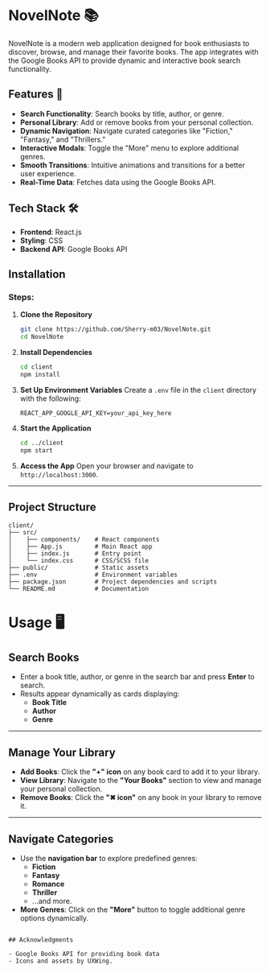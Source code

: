 # NovelNote 📚

NovelNote is a modern web application designed for book enthusiasts to discover, browse, and manage their favorite books. The app integrates with the Google Books API to provide dynamic and interactive book search functionality.

## Features 🚀

- **Search Functionality**: Search books by title, author, or genre.
- **Personal Library**: Add or remove books from your personal collection.
- **Dynamic Navigation**: Navigate curated categories like "Fiction," "Fantasy," and "Thrillers."
- **Interactive Modals**: Toggle the "More" menu to explore additional genres.
- **Smooth Transitions**: Intuitive animations and transitions for a better user experience.
- **Real-Time Data**: Fetches data using the Google Books API.

## Tech Stack 🛠️

- **Frontend**: React.js
- **Styling**: CSS
- **Backend API**: Google Books API

## Installation

### Steps:

1. **Clone the Repository**

   ```bash
   git clone https://github.com/Sherry-m03/NovelNote.git
   cd NovelNote
   ```

2. **Install Dependencies**

   ```bash
   cd client
   npm install
   ```

3. **Set Up Environment Variables**
   Create a `.env` file in the `client` directory with the following:

   ```env
   REACT_APP_GOOGLE_API_KEY=your_api_key_here
   ```

4. **Start the Application**

   ```bash
   cd ../client
   npm start
   ```

5. **Access the App**
   Open your browser and navigate to `http://localhost:3000`.

---

## Project Structure

```
client/
├── src/
│    ├── components/    # React components
│    ├── App.js         # Main React app
│    ├── index.js       # Entry point
│    └── index.css      # CSS/SCSS file
├── public/             # Static assets
├── .env                # Environment variables
├── package.json        # Project dependencies and scripts
└── README.md           # Documentation
```

# Usage 🖥️

## Search Books

- Enter a book title, author, or genre in the search bar and press **Enter** to search.
- Results appear dynamically as cards displaying:
  - **Book Title**
  - **Author**
  - **Genre**

---

## Manage Your Library

- **Add Books**: Click the **"+" icon** on any book card to add it to your library.
- **View Library**: Navigate to the **"Your Books"** section to view and manage your personal collection.
- **Remove Books**: Click the **"✖ icon"** on any book in your library to remove it.

---

## Navigate Categories

- Use the **navigation bar** to explore predefined genres:
  - **Fiction**
  - **Fantasy**
  - **Romance**
  - **Thriller**
  - ...and more.
- **More Genres**: Click on the **"More"** button to toggle additional genre options dynamically.

```

## Acknowledgments

- Google Books API for providing book data
- Icons and assets by UXWing.

```

